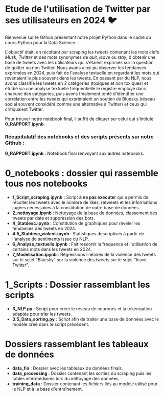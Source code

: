 # Etude de l'utilisation de Twitter par ses utilisateurs en 2024 :bird:

Bienvenue sur le Github présentant notre projet Python dans le cadre du cours Python pour la Data Science. 

L'objectif était, en récoltant par scraping les tweets contenant les mots clefs *Musk*, *Twitter* et des mots synonymes de *quit*, *leave* ou *stay*, d'obtenir une base de tweets avec les utilisateurs qui s'étaient exprimés sur la question de quitter ou non Twitter. Nous avons ainsi pu observer les tendances exprimées en 2024, puis fait de l'analyse textuelle en regardant les mots qui revenaient le plus souvent dans les tweets.
En passant par du NLP, nous avons classifié les tweets en 2 catégories (toxiques et non toxiques) et étudié via une analyse textuelle fréquentielle le registre employé dans chacune des catégories, puis avons finalement tenté d'identifier une corrélation entre les tweets qui exprimaient un soutien de Bluesky (réseau social souvent considéré comme une alternative à Twitter) et ceux qui critiquaient Twitter.

Pour trouver notre notebook final, il suffit de cliquer sur celui qui s'intitule **0_RAPPORT.ipynb**. 



### Récapitulatif des notebooks et des scripts présents sur notre Github : 

__0_RAPPORT.ipynb__ : Notebook final renvoyant aux autres notebooks.

# __0_notebooks__ : dossier qui rassemble tous nos notebooks
- __1_Script_scraping.ipynb__ : Script **à ne pas exécuter** qui a permis de récolter les tweets avec le nombre de likes, retweets et les informations jugées nécessaires à la constitution de notre base de données.
- __2_nettoyage.ipynb__ : Nettoyage de la base de données, classement des tweets par date et suppression des bots.
- __4_Statdesc.ipynb__ : Constitution de graphiques pour révéler les tendances des tweets en 2024.
- __4.5_Statdesc_violent.ipynb__ : Statistiques descriptives à partir de l'analyse de sentiments issue du NLP.
- __6_Analyse_textuelle.ipynb__ : Fait ressortir la fréquence et l'utilisation de certains mots dans les tweets en 2024.
- __7_Modelisation.ipynb__ : Régressions linéaires de la violence des tweets sur le sujet "Bluesky" sur la violence des tweets sur le sujet "leave Twitter".

# __1_Scripts__ : Dossier rassemblant les scripts 
- __3_NLP.py__ : Script pour créer le réseau de neurones et la tokenisation adaptée pour trier les tweets.
- __3.5_Data_sorting.py__ : Script afin de traiter une base de données avec le modèle créé dans le script précédent. 

# Dossiers rassemblant les tableaux de données
- __data_fin__ : Dossier avec les tableaux de données finals.
- __data_processing__ : Dossier contenant les sorties du scraping puis les tables intermédiaires lors du nettoyage des données.
- __training_data__ : Dossier contenant les fichiers liés au modèle utilisé pour le NLP et à la base d'entraînement.